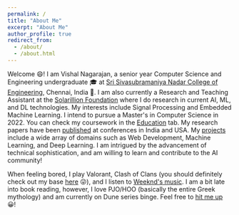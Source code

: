 ```yaml
---
permalink: /
title: "About Me"
excerpt: "About Me"
author_profile: true
redirect_from: 
  - /about/
  - /about.html
---
```


Welcome &#128516;! I am Vishal Nagarajan, a senior year Computer Science and Engineering undergraduate &#127891; at [Sri Sivasubramaniya Nadar College of Engineering](https://www.ssn.edu.in/), Chennai, India &#127979;. I am also currently a Research and Teaching Assistant at the [Solarillion Foundation](https://solarillionfoundation.org/) where I do research in current AI, ML, and DL technologies. My interests include Signal Processing and Embedded Machine Learning. I intend to pursue a Master's in Computer Science in 2022. You can check my coursework in the [Education](https://vishaln15.github.io/education/) tab. My research papers have been [published](https://vishaln15.github.io/publications/) at conferences in India and USA. My [projects](https://vishaln15.github.io/projects/) include a wide array of domains such as Web Development, Machine Learning, and Deep Learning. I am intrigued by the advancement of technical sophistication, and am willing to learn and contribute to the AI community!

When feeling bored, I play Valorant, Clash of Clans (you should definitely check out my base [here](https://link.clashofclans.com/en?action=OpenPlayerProfile&tag=90U2JCPUQ) &#128540;), and I listen to [Weeknd's music](https://music.apple.com/in/playlist/my-weeknd-essentials/pl.u-NpXmzkGs4jBb6Gz?ls). I am a bit late into book reading, however, I love PJO/HOO (basically the entire Greek mythology) and am currently on Dune series binge. Feel free to [hit me up](https://vishaln15.github.io/contact/) &#128512;!